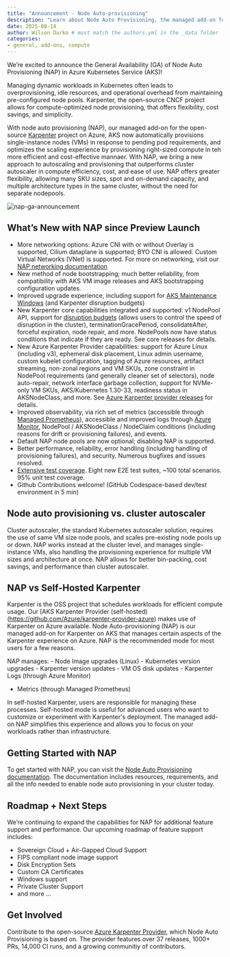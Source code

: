 ```yaml
---
title: "Announcement - Node Auto-provisioning"
description: "Learn about Node Auto Provisioning, the managed add-on for Karpenter on Azure, and how you can simplify the scaling experience for your workloads on AKS."
date: 2025-08-14
author: Wilson Darko # must match the authors.yml in the _data folder
categories: 
- general, add-ons, compute
---
```


We’re excited to announce the General Availability (GA) of Node Auto Provisioning (NAP) in Azure Kubernetes Service (AKS)! 

Managing dynamic workloads in Kubernetes often leads to overprovisioning, idle resources, and operational overhead from maintaining pre-configured node pools. Karpenter, the open-source CNCF project allows for compute-optimized node provisioning, that offers flexibility, cost savings, and simplicity.  

With node auto provisioning (NAP), our managed add-on for the open-source [Karpenter](https://karpenter.sh/) project on Azure, AKS now automatically provisions single-instance nodes (VMs) in response to pending pod requirements, and optimizes the scaling experience by provisioning right-sized compute in teh more efficient and cost-effective mannaer. With NAP, we bring a new approach to autoscaling and provisioning that outperforms cluster autoscaler in compute efficiency, cost, and ease of use. NAP offers greater flexibility, allowing many SKU sizes, spot and on-demand capacity, and multiple architecture types in the same cluster, without the need for separate nodepools.  

![nap-ga-announcement](/assets/images/aks-nap/nap-ga-announcement.jpg)

## What’s New with NAP since Preview Launch 

- More networking options: Azure CNI with or without Overlay is supported, Cilium dataplane is supported; BYO CNI is allowed. Custom Virtual Networks (VNet) is supported. For more on networking, visit our [NAP networking documentation](https://learn.microsoft.com/azure/aks/node-autoprovision-networking)
- New method of node bootstrapping; much better reliability, from compatibility with AKS VM image releases and AKS bootstrapping configuration updates. 
- Improved upgrade experience, including support for [AKS Maintenance Windows](https://learn.microsoft.com/azure/aks/planned-maintenance) (and Karpenter disruption budgets) 
- New Karpenter core capabilities integrated and supported: v1 NodePool API, support for [disruption budgets](https://learn.microsoft.com/en-us/azure/aks/node-autoprovision-disruption) (allows users to control the speed of disruption in the cluster), terminationGracePeriod, consolidateAfter, forceful expiration, node repair, and more. NodePools now have status conditions that indicate if they are ready. See core releases for details. 
- New Azure Karpenter Provider capabilities: support for Azure Linux (including v3), ephemeral disk placement, Linux admin username, custom kubelet configuration, tagging of Azure resources, artifact streaming, non-zonal regions and VM SKUs, zone constraint in NodePool requirements (and generally cleaner set of selectors), node auto-repair, network interface garbage collection, support for NVMe-only VM SKUs, AKS/Kubernetes 1.30-33, readiness status in AKSNodeClass, and more. See [Azure Karpenter provider releases](https://github.com/Azure/karpenter-provider-azure/releases) for details. 
- Improved observability, via rich set of metrics (accessible through [Managed Prometheus](https://learn.microsoft.com/azure/azure-monitor/metrics/prometheus-metrics-overview)), accessible and improved logs through [Azure Monitor](https://learn.microsoft.com/azure/azure-monitor/metrics/data-platform-metrics), NodePool / AKSNodeClass / NodeClaim conditions (including reasons for drift or provisioning failures), and events. 
- Default NAP node pools are now optional; disabling NAP is supported. 
- Better performance, reliability, error handling (including handling of provisioning failures), and security. Numerous bugfixes and issues resolved. 
- [Extensive test coverage](https://github.com/Azure/karpenter-provider-azure/tree/main/test). Eight new E2E test suites, ~100 total scenarios. 95% unit test coverage. 
- Github Contributions welcome! (GitHub Codespace-based dev/test environment in 5 min)

## Node auto provisioning vs. cluster autoscaler

Cluster autoscaler, the standard Kubernetes autoscaler solution, requires the use of same VM size node pools, and scales pre-existing node pools up or down. NAP works instead at the cluster level, and manages single-instance VMs, also handling the provisioning experience for multiple VM sizes and architecture at once. NAP allows for better bin-packing, cost savings, and performance than cluster autoscaler.  

## NAP vs Self-Hosted Karpenter

Karpenter is the OSS project that schedules workloads for efficient compute usage. Our [AKS Karpenter Provider (self-hosted)(https://github.com/Azure/karpenter-provider-azure) makes use of Karpenter on Azure available. Node Auto-provisioning (NAP) is our managed add-on for Karpenter on AKS that manages certain aspects of the Karpenter experience on Azure. NAP is the recommended mode for most users for a few reasons.

NAP manages:
	- Node Image upgrades (Linux)
	- Kubernetes version upgrades
	- Karpenter version updates
	- VM OS disk updates
	- Karpenter Logs (through Azure Monitor)
  - Metrics (through Managed Prometheus)

In self-hosted Karpenter, users are responsible for managing these processes. Self-hosted mode is useful for advanced users who want to customize or experiment with Karpenter's deployment. The managed add-on NAP simplifies this experience and allows you to focus on your workloads rather than infrastructure. 


## Getting Started with NAP

To get started with NAP, you can visit the [Node Auto Provisioning documentation](https://learn.microsoft.com/azure/aks/node-autoprovision). The documentation includes resources, requirements, and all the info needed to enable node auto provisioning in your cluster today. 

## Roadmap + Next Steps 

We’re continuing to expand the capabilities for NAP for additional feature support and performance. Our upcoming roadmap of feature support includes:

- Sovereign Cloud + Air-Gapped Cloud Support 
- FIPS compliant node image support 
- Disk Encryption Sets
- Custom CA Certificates 
- Windows support
- Private Cluster Support
- and more ... 

## Get Involved 

Contribute to the open-source [Azure Karpenter Provider](https://github.com/Azure/karpenter-provider-azure), which Node Auto Provisioning is based on. The provider features over 37 releases, 1000+ PRs, 14,000 CI runs, and a growing communitiy of contributors. 
